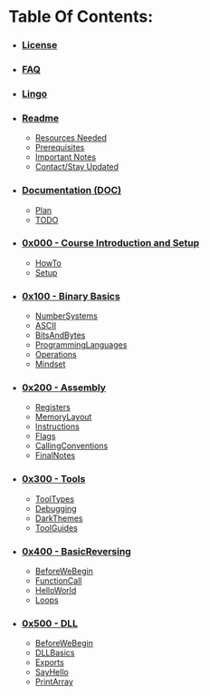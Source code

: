 # Table Of Contents:
* ### [License](LICENSE.md)
* ### [FAQ](FAQ.md)
* ### [Lingo](Lingo.md)
* ### [Readme](README.md)
    * [Resources Needed](README.md#resources)
    * [Prerequisites](README.md#prerequisites)
    * [Important Notes](README.md#importantnotes)
    * [Contact/Stay Updated](README.md#contact)
    
* ### [Documentation (DOC)](DOC)
    * [Plan](DOC/Plan.md)
    * [TODO](DOC/TODO.md)

* ### [0x000 - Course Introduction and Setup](0x000-IntroductionAndSetup)
    * [HowTo](0x000-IntroductionAndSetup/0x001-HowTo.md)
    * [Setup](0x000-IntroductionAndSetup/0x001-Setup.md)
    
* ### [0x100 - Binary Basics](0x100-BinaryBasics)
    * [NumberSystems](0x100-LowLevelBasics/0x101-NumberSystems.md)
    * [ASCII](0x100-LowLevelBasics/0x102-ASCII.md)
    * [BitsAndBytes](0x100-LowLevelBasics/0x103-BitsAndBytes.md)
    * [ProgrammingLanguages](0x100-LowLevelBasics/0x104-ProgrammingLanguages.md)
    * [Operations](0x100-LowLevelBasics/0x105-Operations.md)
    * [Mindset](0x100-LowLevelBasics/0x106-Mindset.md)
    
* ### [0x200 - Assembly](0x200-Assembly)
    * [Registers](0x200-Assembly/0x201-Registers.md)
    * [MemoryLayout](0x200-Assembly/0x202-MemoryLayout.md)
    * [Instructions](0x200-Assembly/0x203-Instructions.md)
    * [Flags](0x200-Assembly/0x204-Flags.md)
    * [CallingConventions](0x200-Assembly/0x205-CallingConventions.md)
    * [FinalNotes](0x200-Assembly/0x206-FinalNotes.md)
  
* ### [0x300 - Tools](0x200-Tools)
    * [ToolTypes](0x300-Tools/0x301-ToolTypes.md)
    * [Debugging](0x300-Tools/0x302-Debugging.md)
    * [DarkThemes](0x300-Tools/0x303-DarkThemes.md)
    * [ToolGuides](0x300-Tools/0x304-ToolGuides.md)
  
* ### [0x400 - BasicReversing](0x400-BasicReversing)
    * [BeforeWeBegin](0x400-BasicReversing/0x401-BeforeWeBegin.md)
    * [FunctionCall](0x400-BasicReversing/0x402-FunctionCall.md)
    * [HelloWorld](0x400-BasicReversing/0x403-HelloWorld.md)
    * [Loops](0x400-BasicReversing/0x404-Loops.md)

* ### [0x500 - DLL](0x500-DLL)
    * [BeforeWeBegin](0x500-BasicReversing/0x501-BeforeWeBegin.md)
    * [DLLBasics](0x500-BasicReversing/0x502-DLLBasics.md)
    * [Exports](0x500-BasicReversing/0x503-DLLBasics.md)
    * [SayHello](0x500-BasicReversing/0x504-SayHello.md)
    * [PrintArray](0x500-BasicReversing/0x505-PrintArray.md)